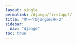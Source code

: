```yaml
---
layout: single
permalink: /django/firstapp2/
title: "第一个Django应用-2"
sidebar:
  nav: "django"
toc: true
---
```

